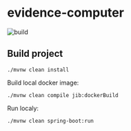 # evidence-computer
![build](https://github.com/mbocek/evidence-computer/actions/workflows/maven.yml/badge.svg)

## Build project
```
./mvnw clean install
```

Build local docker image:
```
./mvnw clean compile jib:dockerBuild
```

Run localy:
```
./mvnw clean spring-boot:run
```
